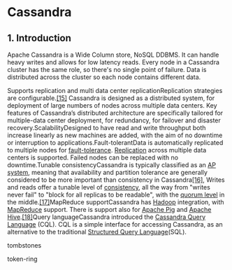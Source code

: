 # Cassandra

## 1. Introduction

Apache Cassandra is a Wide Column store, NoSQL DDBMS. It can handle heavy writes and allows for low latency reads. Every node in a Cassandra cluster has the same role, so there's no single point of failure. Data is distributed across the cluster so each node contains different data. 

Supports replication and multi data center replicationReplication strategies are configurable.[\[15\]](https://en.wikipedia.org/wiki/Apache_Cassandra#cite_note-15) Cassandra is designed as a distributed system, for deployment of large numbers of nodes across multiple data centers. Key features of Cassandra’s distributed architecture are specifically tailored for multiple-data center deployment, for redundancy, for failover and disaster recovery.ScalabilityDesigned to have read and write throughput both increase linearly as new machines are added, with the aim of no downtime or interruption to applications.Fault-tolerantData is automatically replicated to multiple nodes for [fault-tolerance](https://en.wikipedia.org/wiki/Fault-tolerance). [Replication](https://en.wikipedia.org/wiki/Replication_%28computer_science%29) across multiple data centers is supported. Failed nodes can be replaced with no downtime.Tunable consistencyCassandra is typically classified as an [AP system](https://en.wikipedia.org/wiki/CAP_theorem), meaning that availability and partition tolerance are generally considered to be more important than consistency in Cassandra[\[16\]](https://en.wikipedia.org/wiki/Apache_Cassandra#cite_note-16), Writes and reads offer a tunable level of [consistency](https://en.wikipedia.org/wiki/Consistency_%28database_systems%29), all the way from "writes never fail" to "block for all replicas to be readable", with the [quorum level](https://en.wikipedia.org/wiki/Quorum_%28distributed_computing%29) in the middle.[\[17\]](https://en.wikipedia.org/wiki/Apache_Cassandra#cite_note-tunable_consistency-17)MapReduce supportCassandra has [Hadoop](https://en.wikipedia.org/wiki/Hadoop) integration, with [MapReduce](https://en.wikipedia.org/wiki/MapReduce) support. There is support also for [Apache Pig](https://en.wikipedia.org/wiki/Pig_%28programming_tool%29) and [Apache Hive](https://en.wikipedia.org/wiki/Apache_Hive).[\[18\]](https://en.wikipedia.org/wiki/Apache_Cassandra#cite_note-hadoopsupport-18)Query languageCassandra introduced the [Cassandra Query Language](https://en.wikipedia.org/w/index.php?title=Cassandra_Query_Language&action=edit&redlink=1) \(CQL\). CQL is a simple interface for accessing Cassandra, as an alternative to the traditional [Structured Query Language](https://en.wikipedia.org/wiki/SQL)\(SQL\).  


tombstones

token-ring





